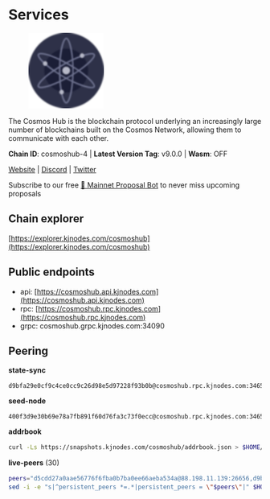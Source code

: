 # Services

<figure><img src="https://raw.githubusercontent.com/kj89/cosmos-images/main/logos/cosmoshub.png" width="150" alt=""><figcaption></figcaption></figure>

The Cosmos Hub is the blockchain protocol underlying an  increasingly large number of blockchains built on the  Cosmos Network, allowing them to communicate with each other.

**Chain ID**: cosmoshub-4 | **Latest Version Tag**: v9.0.0 | **Wasm**: OFF

[Website](https://hub.cosmos.network) | [Discord](https://discord.gg/cosmosnetwork) | [Twitter](https://twitter.com/cosmoshub)



Subscribe to our free [🤖 Mainnet Proposal Bot](https://t.me/kjnodes_proposal_bot) to never miss upcoming proposals


## Chain explorer
[https://explorer.kjnodes.com/cosmoshub](https://explorer.kjnodes.com/cosmoshub)

## Public endpoints

* api: [https://cosmoshub.api.kjnodes.com](https://cosmoshub.api.kjnodes.com)
* rpc: [https://cosmoshub.rpc.kjnodes.com](https://cosmoshub.rpc.kjnodes.com)
* grpc: cosmoshub.grpc.kjnodes.com:34090

## Peering

**state-sync**

```text
d9bfa29e0cf9c4ce0cc9c26d98e5d97228f93b0b@cosmoshub.rpc.kjnodes.com:34656
```

**seed-node**

```text
400f3d9e30b69e78a7fb891f60d76fa3c73f0ecc@cosmoshub.rpc.kjnodes.com:34659
```

**addrbook**
```bash
curl -Ls https://snapshots.kjnodes.com/cosmoshub/addrbook.json > $HOME/.gaia/config/addrbook.json
```

**live-peers** (30)
```bash
peers="d5cdd27a0aae56776f6fba0b7ba0ee66aeba534a@88.198.11.139:26656,d9bfa29e0cf9c4ce0cc9c26d98e5d97228f93b0b@65.109.88.38:34656,dea13e7232642331360d4387b0ab106b014092d4@116.202.236.59:26656,fe21dd474640247888fc7c4dce82da8da08a8bfd@135.181.113.227:26656,202c5f5103cb9fbdc4f2e9de0f34d1c14a795135@209.182.238.232:26656,2532ad5b2f93fd521e97dbc3562db711df4bd763@65.109.88.70:26656,6ecca845883e9273062ee515d2657080e6539d9e@65.109.32.148:26726,82588f011491c6100d922d133f52fc23460b9231@95.216.230.145:26656,b6b9bc1a0c18d12be759111bb3a0d9a8958120c7@57.128.20.184:26656,f05ddce65f1e75babe01d05fef1bce5d8ffe0972@54.177.181.170:26656,32bdba6ced12cdf2e534566e6c3d66ee2f7ef494@84.244.95.229:26656,c14d39422b5d70d9084d19d286c7427c0762cdfc@162.55.92.114:2010,ee767901f4a7eaf44603ef0a5b6e5edac118ba1e@74.118.136.149:26656,e3f76b923d03fc99510b31049144e22d8f0f0587@65.108.193.249:2010,1cce99042f884d669e7287e3e362bff8e385c63e@46.4.79.183:26726,1da54d20c7339713f1d6d28dd2117087dd33d0ca@5.9.59.145:26656,67685d93f2256caa7a2d53e3a104f9e437c3d247@95.216.114.244:26656,9edd51012df3a09395a48eb68a84723d6308e08c@35.212.116.100:26656,b79e1d3a621bdafd3a8d9a49dff8f4737d0bedc9@52.203.105.100:26656,ca5011c44fd74d95e7fca487c69e301df195750c@65.108.122.246:26726,1279eae188599463661c3e2b9ab492615a6d7079@65.108.235.32:2010,460967e46cc013e5e3eb365c1a8d271b0662549f@35.208.242.182:26656,0eeb20e044d632b279e67f2fe91f50e4fceab1fd@159.223.223.84:26656,b858ca4f3fed2c36b949cf67188b126e2542a39a@135.181.215.115:26726,3334bb086be9ab0dba3a34331555624a7354a6ab@159.203.187.36:26090,e0ab6c5cc86959853f499236b8297344802ac5f4@5.161.139.201:26656,62da9d5bc8768e84400941a1195f47bac90fcf97@35.210.106.206:26656,df1b21a6a92c6045946b2263ada344628ee9a8b6@74.118.143.189:26656,9e14c8c48776a789f7029e88c260b2a6cbbf1417@35.212.85.141:26656,cd372322e563832871672be23d8303508d4385a3@139.59.8.48:26090"
sed -i -e "s|^persistent_peers *=.*|persistent_peers = \"$peers\"|" $HOME/.gaia/config/config.toml
```

